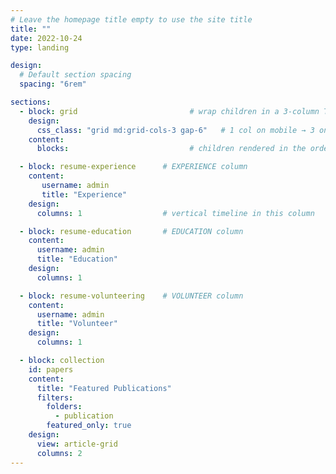 ```yaml
---
# Leave the homepage title empty to use the site title
title: ""
date: 2022-10-24
type: landing

design:
  # Default section spacing
  spacing: "6rem"

sections:
  - block: grid                         # wrap children in a 3-column Tailwind grid
    design:
      css_class: "grid md:grid-cols-3 gap-6"   # 1 col on mobile → 3 on md+
    content:
      blocks:                           # children rendered in the order below

  - block: resume-experience      # EXPERIENCE column
    content:
       username: admin
       title: "Experience"
    design:
      columns: 1                  # vertical timeline in this column

  - block: resume-education       # EDUCATION column
    content:
      username: admin
      title: "Education"
    design:
      columns: 1

  - block: resume-volunteering    # VOLUNTEER column
    content:
      username: admin
      title: "Volunteer"
    design:
      columns: 1

  - block: collection
    id: papers
    content:
      title: "Featured Publications"
      filters:
        folders:
          - publication
        featured_only: true
    design:
      view: article-grid
      columns: 2
---
```

